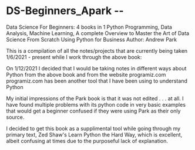# DS-Beginners_Apark -- 

Data Science For Beginners: 4 books in 1 Python Programming, Data Analysis, Machine Learning, 
A complete Overview to Master the Art of Data Science From Scratch Using Python for Business
Author: Andrew Park

This is a compilation of all the notes/projects that are currently being taken 1/6/2021 - present while I work through the above book:

On 1/12/2021 I decided that I would be taking notes in different ways about Python from the above book and from the website programiz.com
programiz.com has been another tool that I have been using to understand Python

My initial impressions of the Park book is that it was not edited . . . at all. I have found multiple problems with its python code in very basic examples
that would get a beginner confused if they were using Park as their only source.

I decided to get this book as a supplimental tool while going through my primary text, Zed Shaw's Learn Python the Hard Way, which is excellent, albeit confusing at times
due to the purposeful lack of explanation.
